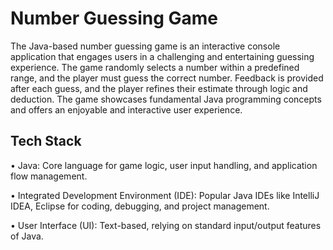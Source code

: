 
# Number Guessing Game

The Java-based number guessing game is an interactive console application that engages users in a challenging and entertaining guessing experience. The game randomly selects a number within a predefined range, and the player must guess the correct number. Feedback is provided after each guess, and the player refines their estimate through logic and deduction. The game showcases fundamental Java programming concepts and offers an enjoyable and interactive user experience.


## Tech Stack

• Java: Core language for game logic, user input handling, and application flow management.

• Integrated Development Environment (IDE): Popular Java IDEs like IntelliJ IDEA, Eclipse for coding, debugging, and project management.

• User Interface (UI): Text-based, relying on standard input/output features of Java.


